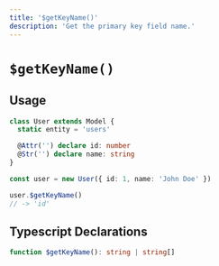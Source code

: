 ```yaml
---
title: '$getKeyName()'
description: 'Get the primary key field name.'
---
```


# `$getKeyName()`

## Usage

````ts
class User extends Model {
  static entity = 'users'

  @Attr('') declare id: number
  @Str('') declare name: string
}

const user = new User({ id: 1, name: 'John Doe' })

user.$getKeyName()
// -> 'id'
````

## Typescript Declarations
````ts
function $getKeyName(): string | string[]
````

